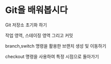 # Git을 배워봅시다

Git 저장소 초기화 하기

작업 영역, 스테이징 영역 그리고 커밋

branch,switch 명령을 활용한 브랜치 생성 및 이동하기

checkout 명령을 사용하여 특정 시점으로 돌아가기

